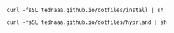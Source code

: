```fish
curl -fsSL tednaaa.github.io/dotfiles/install | sh
```

```fish
curl -fsSL tednaaa.github.io/dotfiles/hyprland | sh
```
